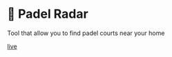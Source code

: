 # 📡 Padel Radar

Tool that allow you to find padel courts near your home

[live](https://padel-radar.surge.sh/)